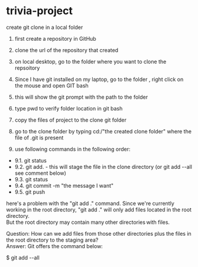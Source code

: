 # trivia-project

create git clone in a local folder

1. first create a repository in GitHub
2. clone the url of the repository that created

3. on local desktop, go to the folder where you want to clone the repsoitory
4. Since I have git installed on my laptop, go to the folder , right click on the mouse and open GIT bash
5. this will show the git prompt with the path to the folder
6. type pwd to verify folder location in git bash

7. copy the files of project to the clone git folder
8. go to the clone folder by typing  cd:/"the created clone folder"  where the file of .git is present
9. use following commands in the following order:

  - 9.1. git status
  - 9.2. git add. - this will stage the file in the clone directory  (or git add --all see comment below)
  - 9.3. git status
  - 9.4. git commit -m "the message I want" 
  - 9.5. git push
  
  
  
here's a problem with the "git add ." command. 
Since we're currently working in the root directory, "git add ." will only add files located in the root directory.  
But the root directory may contain many other directories with files.  

Question: 
  How can we add files from those other directories plus the files in the root directory to the staging area?  
Answer: 
Git offers the command below: 

$ git add --all 
